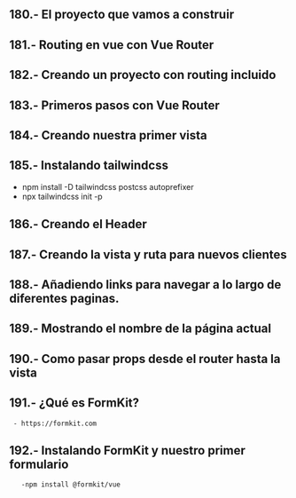 ## 180.- El proyecto que vamos a construir 
## 181.- Routing en vue con Vue Router
## 182.- Creando un proyecto con routing incluido
## 183.- Primeros pasos con Vue Router
## 184.- Creando nuestra primer vista
## 185.- Instalando tailwindcss
- npm install -D tailwindcss postcss autoprefixer
- npx tailwindcss init -p
## 186.- Creando el Header
## 187.- Creando la vista y ruta para nuevos clientes

##  188.- Añadiendo links para navegar a lo largo de diferentes paginas.
##  189.- Mostrando el nombre de la página actual
##  190.- Como pasar props desde el router hasta la vista 
##  191.- ¿Qué es FormKit?
     - https://formkit.com
## 192.- Instalando FormKit y nuestro primer formulario
       -npm install @formkit/vue 